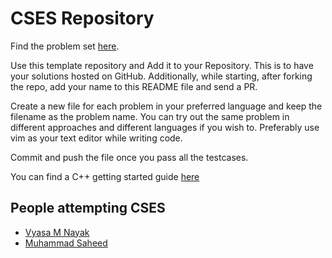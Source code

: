 # CSES Repository

Find the problem set [here](https://cses.fi/problemset).

Use this template repository and Add it to your Repository. This is to have your solutions hosted on GitHub. Additionally, while starting, after forking the repo, add your name to this README file and send a PR.

Create a new file for each problem in your preferred language and keep the filename as the problem name. You can try out the same problem in different approaches and different languages if you wish to.
Preferably use vim as your text editor while writing code.

Commit and push the file once you pass all the testcases.

You can find a C++ getting started guide [here](cpp_getting_started.md)

## People attempting CSES
- [Vyasa M Nayak](https://github.com/septicalls)
- [Muhammad Saheed](https://github.com/mainkt)

<!-- To add your name, go to the last name and add it below it in this format [name](github_link) -->
